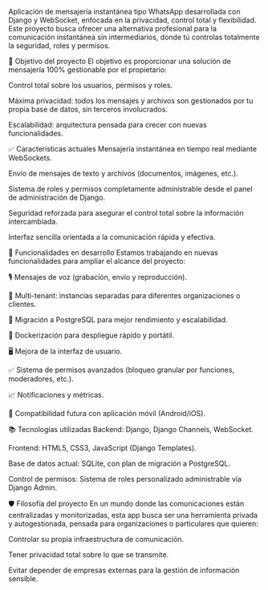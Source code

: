 Aplicación de mensajería instantánea tipo WhatsApp desarrollada con Django y WebSocket, enfocada en la privacidad, control total y flexibilidad. Este proyecto busca ofrecer una alternativa profesional para la comunicación instantánea sin intermediarios, donde tú controlas totalmente la seguridad, roles y permisos.

🚀 Objetivo del proyecto
El objetivo es proporcionar una solución de mensajería 100% gestionable por el propietario:

Control total sobre los usuarios, permisos y roles.

Máxima privacidad: todos los mensajes y archivos son gestionados por tu propia base de datos, sin terceros involucrados.

Escalabilidad: arquitectura pensada para crecer con nuevas funcionalidades.

✅ Características actuales
Mensajería instantánea en tiempo real mediante WebSockets.

Envío de mensajes de texto y archivos (documentos, imágenes, etc.).

Sistema de roles y permisos completamente administrable desde el panel de administración de Django.

Seguridad reforzada para asegurar el control total sobre la información intercambiada.

Interfaz sencilla orientada a la comunicación rápida y efectiva.

📅 Funcionalidades en desarrollo
Estamos trabajando en nuevas funcionalidades para ampliar el alcance del proyecto:

🎙️ Mensajes de voz (grabación, envío y reproducción).

🏢 Multi-tenant: instancias separadas para diferentes organizaciones o clientes.

🐘 Migración a PostgreSQL para mejor rendimiento y escalabilidad.

🐳 Dockerización para despliegue rápido y portátil.

🖥️ Mejora de la interfaz de usuario.

✅ Sistema de permisos avanzados (bloqueo granular por funciones, moderadores, etc.).

📈 Notificaciones y métricas.

📱 Compatibilidad futura con aplicación móvil (Android/iOS).

📚 Tecnologías utilizadas
Backend: Django, Django Channels, WebSocket.

Frontend: HTML5, CSS3, JavaScript (Django Templates).

Base de datos actual: SQLite, con plan de migración a PostgreSQL.

Control de permisos: Sistema de roles personalizado administrable vía Django Admin.

🛡️ Filosofía del proyecto
En un mundo donde las comunicaciones están centralizadas y monitorizadas, esta app busca ser una herramienta privada y autogestionada, pensada para organizaciones o particulares que quieren:

Controlar su propia infraestructura de comunicación.

Tener privacidad total sobre lo que se transmite.

Evitar depender de empresas externas para la gestión de información sensible.
